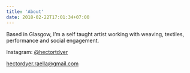 ```yaml
---
title: 'About'
date: 2018-02-22T17:01:34+07:00
---
```

Based in Glasgow, I’m a self taught artist working with weaving, textiles, performance and social engagement. 

Instagram: [@hectortdyer](https://www.instagram.com/hectortdyer/)

hectordyer.raella@gmail.com
